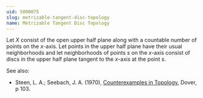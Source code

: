 ```yaml
---
uid: S000075
slug: metrizable-tangent-disc-topology
name: Metrizable Tangent Disc Topology
---
```

Let $X$ consist of the open upper half plane along with a countable number of points on the $x$-axis. Let points in the upper half plane have their usual neighborhoods and let neighborhoods of points $s$ on the $x$-axis consist of discs in the upper half plane tangent to the $x$-axis at the point $s$.

See also:

* Steen, L. A.; Seebach, J. A. (1970), [Counterexamples in Topology](http://books.google.com/books/about/Counterexamples_in_Topology.html?id=DkEuGkOtSrUC), Dover, p 103.

